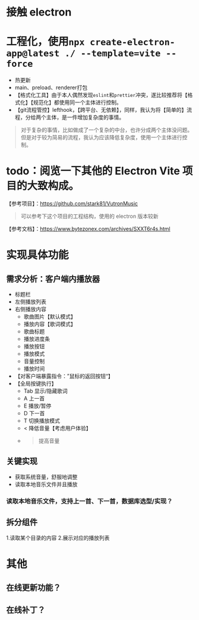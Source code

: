 # 接触 electron

# 工程化，使用`npx create-electron-app@latest ./ --template=vite --force`
* 热更新
* main、preload、renderer打包
* 【格式化工具】由于本人偶然发现`eslint`和`prettier`冲突，遂比较推荐将【格式化】【规范化】都使用同一个主体进行控制。
* 【git流程管控】lefthook，【跨平台、无依赖】，同样，我认为将【简单的】流程，分给两个主体，是一件增加复杂度的事情。
> 对于复杂的事情，比如做成了一个复杂的中台，也许分成两个主体没问题。但是对于较为简易的流程，我认为应该降低复杂度，使用一个主体进行控制。

# todo：阅览一下其他的 Electron Vite 项目的大致构成。

【参考项目】：https://github.com/stark81/VutronMusic
> 可以参考下这个项目的工程结构，使用的 electron 版本较新

【参考文档】：https://www.bytezonex.com/archives/SXXT6r4s.html

# 实现具体功能

## 需求分析：客户端内播放器
* 标题栏
* 左侧播放列表
* 右侧播放内容
  * 歌曲图片【默认模式】
  * 播放内容【歌词模式】
  * 歌曲标题
  * 播放进度条
  * 播放按钮
  * 播放模式
  * 音量控制
  * 播放时间
* 【对客户端暴露指令：”鼠标的返回按钮“】
* 【全局按键执行】
  * Tab 显示/隐藏歌词
  * A 上一首
  * E 播放/暂停
  * D 下一首
  * T 切换播放模式
  * < 降低音量【考虑用户体验】
  * > 提高音量

## 关键实现
* 获取系统音量，舒服地调整
* 读取本地音乐文件并且播放

### 读取本地音乐文件，支持上一首、下一首，数据库选型/实现？


## 拆分组件

1.读取某个目录的内容
2.展示对应的播放列表




# 其他

## 在线更新功能？

## 在线补丁？
